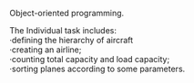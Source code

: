 Object-oriented programming.

The Individual task includes:  
·defining the hierarchy of aircraft  
·creating an airline;  
·counting total capacity and load capacity;  
·sorting planes according to some parameters.